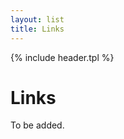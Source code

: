 ```yaml
---
layout: list
title: Links
---
```


{% include header.tpl %}
<div id="main">

# Links

To be added.
</div>
